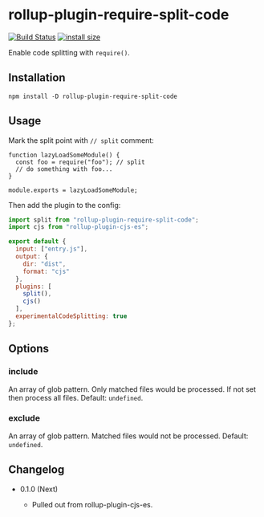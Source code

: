 rollup-plugin-require-split-code
================================

[![Build Status](https://travis-ci.org/eight04/rollup-plugin-require-split-code.svg?branch=master)](https://travis-ci.org/eight04/rollup-plugin-require-split-code)
[![install size](https://packagephobia.now.sh/badge?p=rollup-plugin-require-split-code)](https://packagephobia.now.sh/result?p=rollup-plugin-require-split-code)

Enable code splitting with `require()`.

Installation
------------

```
npm install -D rollup-plugin-require-split-code
```

Usage
-----

Mark the split point with `// split` comment:

```
function lazyLoadSomeModule() {
  const foo = require("foo"); // split
  // do something with foo...
}

module.exports = lazyLoadSomeModule;
```

Then add the plugin to the config:

```js
import split from "rollup-plugin-require-split-code";
import cjs from "rollup-plugin-cjs-es";

export default {
  input: ["entry.js"],
  output: {
    dir: "dist",
    format: "cjs"
  },
  plugins: [
    split(),
    cjs()
  ],
  experimentalCodeSplitting: true
};
```

Options
-------

### include

An array of glob pattern. Only matched files would be processed. If not set then process all files. Default: `undefined`.

### exclude

An array of glob pattern. Matched files would not be processed. Default: `undefined`.

Changelog
---------

* 0.1.0 (Next)

  - Pulled out from rollup-plugin-cjs-es.

